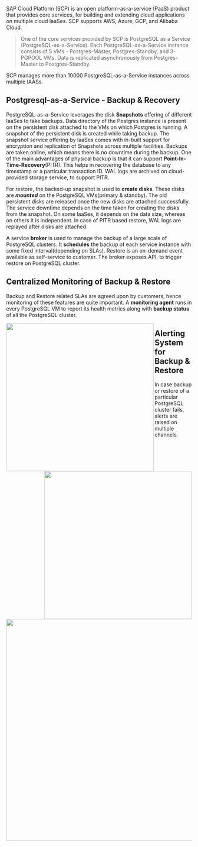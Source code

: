 SAP Cloud Platform (SCP) is an open platform-as-a-service (PaaS) product that provides core services, for building and extending cloud applications on multiple cloud IaaSes. SCP supports AWS, Azure, GCP, and Alibaba Cloud.

> One of the core services provided by SCP is PostgreSQL as a Service (PostgreSQL-as-a-Service). Each PostgreSQL-as-a-Service instance consists of 5 VMs - Postgres-Master, Postgres-Standby, and 3-PGPOOL VMs. Data is replicated asynchronously from Postgres-Master to Postgres-Standby.

SCP manages more than 10000 PostgreSQL-as-a-Service instances across multiple IAASs.

## Postgresql-as-a-Service - Backup & Recovery
PostgreSQL-as-a-Service leverages the disk **Snapshots** offering of different IaaSes to take backups. Data directory of the Postgres instance is present on the persistent disk attached to the VMs on which Postgres is running. A snapshot of the persistent disk is created while taking backup. The snapshot service offering by IaaSes comes with in-built support for encryption and replication of Snapshots across multiple facilities. Backups are taken online, which means there is no downtime during the backup. One of the main advantages of physical backup is that it can support **Point-In-Time-Recovery**(PITR). This helps in recovering the database to any timestamp or a particular transaction ID. WAL logs are archived on cloud-provided storage service, to support PITR.

For restore, the backed-up snapshot is used to **create disks**. These disks are **_mounted_** on the PostgreSQL VMs(primary & standby). The old persistent disks are released once the new disks are attached successfully. The service downtime depends on the time taken for creating the disks from the snapshot. On some IaaSes, it depends on the data size, whereas on others it is independent. In case of PITR based restore, WAL logs are replayed after disks are attached.

A service **broker** is used to manage the backup of a large scale of PostgreSQL clusters. It **schedules** the backup of each service instance with some fixed interval(depending on SLAs). Restore is an on-demand event available as self-service to customer. The broker exposes API, to trigger restore on PostgreSQL cluster.

## Centralized Monitoring of Backup & Restore
Backup and Restore related SLAs are agreed upon by customers, hence monitoring of these features are quite important. A **monitoring agent** runs in every PostgreSQL VM to report its health metrics along with **backup status** of all the PostgreSQL cluster.

<img align="left" src="https://github.com/akashkumar58/pgconf/blob/master/backupStatus.png" width="400" /><img align="right" src="https://github.com/akashkumar58/pgconf/blob/master/backup-status.png" width="400" />

## Alerting System for Backup & Restore
In case backup or restore of a particular PostgreSQL cluster fails, alerts are raised on multiple channels.

<img align="centre" src="https://github.com/akashkumar58/pgconf/blob/master/backupAlert.png" width="600" />
